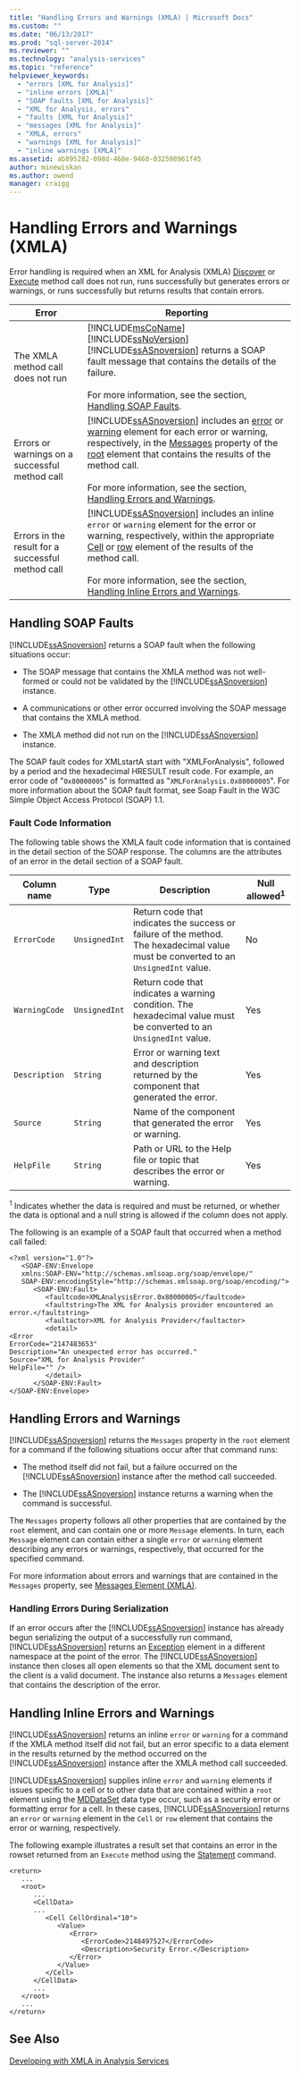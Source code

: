 ```yaml
---
title: "Handling Errors and Warnings (XMLA) | Microsoft Docs"
ms.custom: ""
ms.date: "06/13/2017"
ms.prod: "sql-server-2014"
ms.reviewer: ""
ms.technology: "analysis-services"
ms.topic: "reference"
helpviewer_keywords: 
  - "errors [XML for Analysis]"
  - "inline errors [XMLA]"
  - "SOAP faults [XML for Analysis]"
  - "XML for Analysis, errors"
  - "faults [XML for Analysis]"
  - "messages [XML for Analysis]"
  - "XMLA, errors"
  - "warnings [XML for Analysis]"
  - "inline warnings [XMLA]"
ms.assetid: ab895282-098d-468e-9460-032598961f45
author: minewiskan
ms.author: owend
manager: craigg
---
```

# Handling Errors and Warnings (XMLA)
  Error handling is required when an XML for Analysis (XMLA) [Discover](https://docs.microsoft.com/bi-reference/xmla/xml-elements-methods-discover) or [Execute](https://docs.microsoft.com/bi-reference/xmla/xml-elements-methods-execute) method call does not run, runs successfully but generates errors or warnings, or runs successfully but returns results that contain errors.  
  
|Error|Reporting|  
|-----------|---------------|  
|The XMLA method call does not run|[!INCLUDE[msCoName](../../includes/msconame-md.md)] [!INCLUDE[ssNoVersion](../../includes/ssnoversion-md.md)] [!INCLUDE[ssASnoversion](../../includes/ssasnoversion-md.md)] returns a SOAP fault message that contains the details of the failure.<br /><br /> For more information, see the section, [Handling SOAP Faults](#handling_soap_faults).|  
|Errors or warnings on a successful method call|[!INCLUDE[ssASnoversion](../../includes/ssasnoversion-md.md)] includes an [error](https://docs.microsoft.com/bi-reference/xmla/xml-elements-properties/error-element-xmla) or [warning](https://docs.microsoft.com/bi-reference/xmla/xml-elements-properties/warning-element-xmla) element for each error or warning, respectively, in the [Messages](https://docs.microsoft.com/bi-reference/xmla/xml-elements-properties/messages-element-xmla) property of the [root](https://docs.microsoft.com/bi-reference/xmla/xml-elements-properties/root-element-xmla) element that contains the results of the method call.<br /><br /> For more information, see the section, [Handling Errors and Warnings](#handling_errors_and_warnings).|  
|Errors in the result for a successful method call|[!INCLUDE[ssASnoversion](../../includes/ssasnoversion-md.md)] includes an inline `error` or `warning` element for the error or warning, respectively, within the appropriate [Cell](https://docs.microsoft.com/bi-reference/xmla/xml-elements-properties/cell-element-xmla) or [row](https://docs.microsoft.com/bi-reference/xmla/xml-elements-properties/row-element-xmla) element of the results of the method call.<br /><br /> For more information, see the section, [Handling Inline Errors and Warnings](#handling_inline_errors_and_warnings).|  
  
##  <a name="handling_soap_faults"></a> Handling SOAP Faults  
 [!INCLUDE[ssASnoversion](../../includes/ssasnoversion-md.md)] returns a SOAP fault when the following situations occur:  
  
-   The SOAP message that contains the XMLA method was not well-formed or could not be validated by the [!INCLUDE[ssASnoversion](../../includes/ssasnoversion-md.md)] instance.  
  
-   A communications or other error occurred involving the SOAP message that contains the XMLA method.  
  
-   The XMLA method did not run on the [!INCLUDE[ssASnoversion](../../includes/ssasnoversion-md.md)] instance.  
  
 The SOAP fault codes for XMLstartA start with "XMLForAnalysis", followed by a period and the hexadecimal HRESULT result code. For example, an error code of "`0x80000005`" is formatted as "`XMLForAnalysis.0x80000005`". For more information about the SOAP fault format, see Soap Fault in the W3C Simple Object Access Protocol (SOAP) 1.1.  
  
### Fault Code Information  
 The following table shows the XMLA fault code information that is contained in the detail section of the SOAP response. The columns are the attributes of an error in the detail section of a SOAP fault.  
  
|Column name|Type|Description|Null allowed<sup>1</sup>|  
|-----------------|----------|-----------------|------------------------------|  
|`ErrorCode`|`UnsignedInt`|Return code that indicates the success or failure of the method. The hexadecimal value must be converted to an `UnsignedInt` value.|No|  
|`WarningCode`|`UnsignedInt`|Return code that indicates a warning condition. The hexadecimal value must be converted to an `UnsignedInt` value.|Yes|  
|`Description`|`String`|Error or warning text and description returned by the component that generated the error.|Yes|  
|`Source`|`String`|Name of the component that generated the error or warning.|Yes|  
|`HelpFile`|`String`|Path or URL to the Help file or topic that describes the error or warning.|Yes|  
  
 <sup>1</sup> Indicates whether the data is required and must be returned, or whether the data is optional and a null string is allowed if the column does not apply.  
  
 The following is an example of a SOAP fault that occurred when a method call failed:  
  
```  
<?xml version="1.0"?>  
   <SOAP-ENV:Envelope  
   xmlns:SOAP-ENV="http://schemas.xmlsoap.org/soap/envelope/"  
   SOAP-ENV:encodingStyle="http://schemas.xmlsoap.org/soap/encoding/">  
      <SOAP-ENV:Fault>  
         <faultcode>XMLAnalysisError.0x80000005</faultcode>  
         <faultstring>The XML for Analysis provider encountered an error.</faultstring>  
         <faultactor>XML for Analysis Provider</faultactor>  
         <detail>  
<Error  
ErrorCode="2147483653"  
Description="An unexpected error has occurred."  
Source="XML for Analysis Provider"  
HelpFile="" />  
         </detail>  
      </SOAP-ENV:Fault>  
</SOAP-ENV:Envelope>  
```  
  
##  <a name="handling_errors_and_warnings"></a> Handling Errors and Warnings  
 [!INCLUDE[ssASnoversion](../../includes/ssasnoversion-md.md)] returns the `Messages` property in the `root` element for a command if the following situations occur after that command runs:  
  
-   The method itself did not fail, but a failure occurred on the [!INCLUDE[ssASnoversion](../../includes/ssasnoversion-md.md)] instance after the method call succeeded.  
  
-   The [!INCLUDE[ssASnoversion](../../includes/ssasnoversion-md.md)] instance returns a warning when the command is successful.  
  
 The `Messages` property follows all other properties that are contained by the `root` element, and can contain one or more `Message` elements. In turn, each `Message` element can contain either a single `error` or `warning` element describing any errors or warnings, respectively, that occurred for the specified command.  
  
 For more information about errors and warnings that are contained in the `Messages` property, see [Messages Element &#40;XMLA&#41;](https://docs.microsoft.com/bi-reference/xmla/xml-elements-properties/messages-element-xmla).  
  
### Handling Errors During Serialization  
 If an error occurs after the [!INCLUDE[ssASnoversion](../../includes/ssasnoversion-md.md)] instance has already begun serializing the output of a successfully run command, [!INCLUDE[ssASnoversion](../../includes/ssasnoversion-md.md)] returns an [Exception](https://docs.microsoft.com/bi-reference/xmla/xml-elements-properties/exception-element-xmla) element in a different namespace at the point of the error. The [!INCLUDE[ssASnoversion](../../includes/ssasnoversion-md.md)] instance then closes all open elements so that the XML document sent to the client is a valid document. The instance also returns a `Messages` element that contains the description of the error.  
  
##  <a name="handling_inline_errors_and_warnings"></a> Handling Inline Errors and Warnings  
 [!INCLUDE[ssASnoversion](../../includes/ssasnoversion-md.md)] returns an inline `error` or `warning` for a command if the XMLA method itself did not fail, but an error specific to a data element in the results returned by the method occurred on the [!INCLUDE[ssASnoversion](../../includes/ssasnoversion-md.md)] instance after the XMLA method call succeeded.  
  
 [!INCLUDE[ssASnoversion](../../includes/ssasnoversion-md.md)] supplies inline `error` and `warning` elements if issues specific to a cell or to other data that are contained within a `root` element using the [MDDataSet](https://docs.microsoft.com/bi-reference/xmla/xml-data-types/mddataset-data-type-xmla) data type occur, such as a security error or formatting error for a cell. In these cases, [!INCLUDE[ssASnoversion](../../includes/ssasnoversion-md.md)] returns an `error` or `warning` element in the `Cell` or `row` element that contains the error or warning, respectively.  
  
 The following example illustrates a result set that contains an error in the rowset returned from an `Execute` method using the [Statement](https://docs.microsoft.com/bi-reference/xmla/xml-elements-commands/statement-element-xmla) command.  
  
```  
<return>  
   ...  
   <root>  
      ...  
      <CellData>  
      ...  
         <Cell CellOrdinal="10">  
            <Value>  
               <Error>  
                  <ErrorCode>2148497527</ErrorCode>   
                  <Description>Security Error.</Description>   
               </Error>  
            </Value>  
         </Cell>  
      </CellData>  
      ...  
   </root>  
   ...  
</return>  
```  
  
## See Also  
 [Developing with XMLA in Analysis Services](developing-with-xmla-in-analysis-services.md)  
  
  
